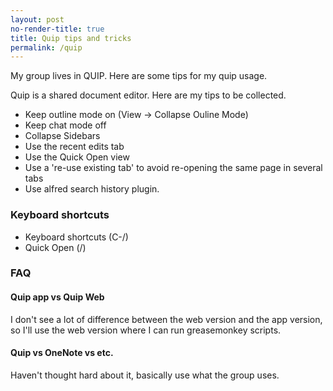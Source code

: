 ```yaml
---
layout: post
no-render-title: true
title: Quip tips and tricks
permalink: /quip
---
```


My group lives in QUIP. Here are some tips for my quip usage.

Quip is a shared document editor. Here are my tips to be collected.

- Keep outline mode on (View -> Collapse Ouline Mode)
- Keep chat mode off
- Collapse Sidebars
- Use the recent edits tab
- Use the Quick Open view
- Use a 're-use existing tab' to avoid re-opening the same page in several tabs
- Use alfred search history plugin.

### Keyboard shortcuts

- Keyboard shortcuts (C-/)
- Quick Open (/)

### FAQ

#### Quip app vs Quip Web

I don't see a lot of difference between the web version and the app version, so I'll use the web version where I can run greasemonkey scripts.

#### Quip vs OneNote vs etc.

Haven't thought hard about it, basically use what the group uses.
